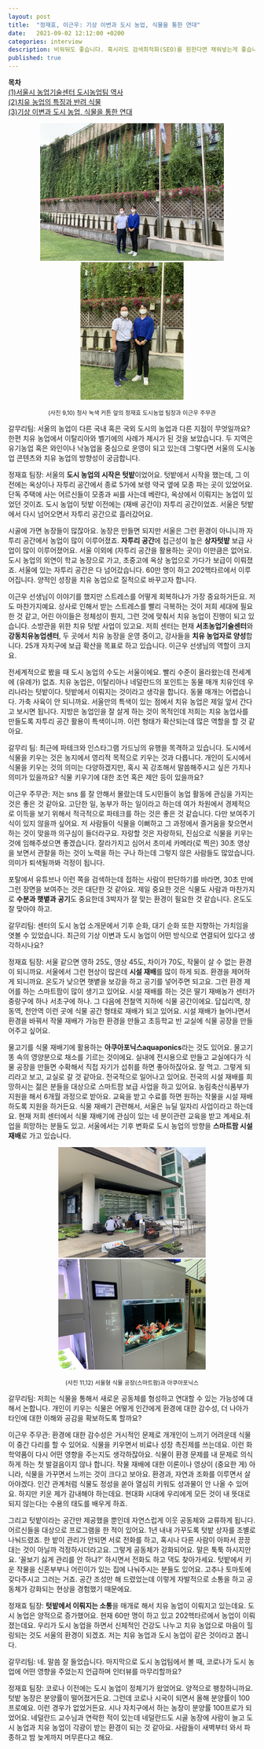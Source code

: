 ```yaml
---
layout: post
title:  "정재효, 이근우: 기상 이변과 도시 농업, 식물을 통한 연대"
date:   2021-09-02 12:12:00 +0200
categories: interview
description: 비워둬도 좋습니다. 혹시라도 검색최적화(SEO)를 원한다면 채워넣는게 좋습니다.
published: true
---
```

**목차**  
[(1)서울시 농업기술센터 도시농업팀 역사](https://pakiuki.github.io/interview/2021/09/02/agroseoul1.html)  
[(2)치유 농업의 특징과 반려 식물](https://pakiuki.github.io/interview/2021/09/02/agroseoul2.html)  
[(3)기상 이변과 도시 농업, 식물을 통한 연대](https://pakiuki.github.io/interview/2021/09/02/agroseoul3.html)   

<p align="center">
  <img src="/asset/images/interviews/AgroSeoul/greenwall.jpg" height="280px" />
  <img src="/asset/images/interviews/AgroSeoul/greenwall2.jpg" height="280px" />
</p>
<p align="center">
<small>
(사진 9,10) 청사 녹색 커튼 앞의 정재효 도시농업 팀장과 이근우 주무관
</small></p>

갈무리팀: 서울의 농업이 다른 국내 혹은 국외 도시의 농업과 다른 지점이 무엇일까요? 한편 치유 농업에서 이탈리아와 벨기에의 사례가 제시가 된 것을 보았습니다. 두 지역은 유기농업 혹은 와인이나 낙농업을 중심으로 운영이 되고 있는데 그렇다면 서울의 도시농업 콘텐츠와 치유 농업의 방향성이 궁금합니다.

정재효 팀장: 서울의 **도시 농업의 시작은 텃밭**이었어요. 텃밭에서 시작을 했는데, 그 이전에는 옥상이나 자투리 공간에서 종로 5가에 보령 약국 옆에 모종 파는 곳이 있었어요. 단독 주택에 사는 어르신들이 모종과 씨를 사는데 베란다, 옥상에서 이뤄지는 농업이 있었던 것이죠. 도시 농업이 텃밭 이전에는 (재배 공간이) 자투리 공간이었죠. 서울은 텃밭에서 다시 넘어오면서 자투리 공간으로 흘러갔어요. 

시골에 가면 농장들이 많잖아요. 농장은 만들면 되지만 서울은 그런 환경이 아니니까 자투리 공간에서 농업이 많이 이루어졌죠. **자투리 공간**에 접근성이 높은 **상자텃밭** 보급 사업이 많이 이루어졌어요. 서울 이외에 (자투리 공간을 활용하는 곳이) 이만큼은 없어요. 도시 농업의 외연이 학교 농장으로 가고, 초중고에 옥상 농업으로 가다가 보급이 이뤄졌죠. 서울에 있는 자투리 공간은 다 넘어갔습니다. 60만 명이 하고 202헥타르에서 이루어집니다. 양적인 성장을 치유 농업으로 질적으로 바꾸고자 합니다.

이근우 선생님이 이야기를 했지만 스트레스를 어떻게 회복하냐가 가장 중요하거든요. 저도 마찬가지예요. 상사로 인해서 받는 스트레스를 빨리 극복하는 것이 저희 세대에 필요한 것 같고, 어린 아이들은 정체성이 뭔지, 그런 것에 맞춰서 치유 농업이 진행이 되고 있습니다. 소방관을 위한 치유 텃밭 사업이 있고요. 저희 센터는 현재 **서초농업기술센터**와 **강동치유농업센터**, 두 곳에서 치유 농장을 운영 중이고, 강사들을 **치유 농업자로 양성**합니다. 25개 자치구에 보급 확산을 목표로 하고 있습니다. 이근우 선생님의 역할이 크지요.

전세계적으로 봤을 때 도시 농업의 수도는 서울이에요. 빨리 수준이 올라왔는데 전세계에 (유례가) 없죠. 치유 농업은, 이탈리아나 네덜란드의 포인트는 동물 매개 치유인데 우리나라는 텃밭이다. 텃밭에서 이뤄지는 것이라고 생각을 합니다. 동물 매개는 어렵습니다. 가축 사육이 안 되니까요. 서울만의 특색이 있는 점에서 치유 농업은 제일 앞서 간다고 보시면 됩니다. 지방은 농업인을 잘 살게 하는 것이 목적인데 저희는 치유 농업사를 만들도록 자투리 공간 활용이 특색이니까. 이런 형태가 확산되는데 많은 역할을 할 것 같아요.

갈무리 팀: 최근에 파테크와 인스타그램 가드닝의 유행을 목격하고 있습니다. 도시에서 식물을 키우는 것은 농지에서 영리적 목적으로 키우는 것과 다릅니다. 개인이 도시에서 식물을 키우는 것의 의미는 다양하겠지만, 혹시 꼭 강조해서 말씀해주시고 싶은 가치나 의미가 있을까요? 식물 키우기에 대한 조언 혹은 제안 등이 있을까요? 

이근우 주무관: 저는 sns 를 잘 안해서 몰랐는데 도시민들이 농업 활동에 관심을 가지는 것은 좋은 것 같아요. 고단한 일, 농부가 하는 일이라고 하는데 여가 차원에서 경제적으로 이득을 보기 위해서 적극적으로 파테크를 하는 것은 좋은 것 같습니다. 다만 보여주기 식이 있지 않을까 싶어요. 저 사람들이 식물을 이뻐하고 그 과정에서 즐거움을 찾으면서 하는 것이 맞을까 의구심이 들더라구요. 자랑할 것은 자랑하되, 진심으로 식물을 키우는 것에 임해주셨으면 좋겠습니다. 잘라가지고 심어서 초미세 카메라(로 찍은) 30초 영상을 보면서 관찰을 하는 것이 노력을 하는 구나 하는데 그렇지 않은 사람들도 많았습니다. 의미가 퇴색될까봐 걱정이 됩니다.

포탈에서 유튜브나 이런 쪽을 검색하는데 접하는 사람이 판단하기를 바라면, 30초 만에 그런 장면을 보여주는 것은 대단한 것 같아요. 제일 중요한 것은 식물도 사람과 마찬가지로 **수분과 햇볕과 공기**도 중요한데 3박자가 잘 맞는 환경이 필요한 것 같습니다. 온도도 잘 맞아야 하고.

갈무리팀: 센터의 도시 농업 소개문에서 기후 순화, 대기 순화 또한 지향하는 가치임을 엿볼 수 있었습니다. 최근의 기상 이변과 도시 농업이 어떤 방식으로 연결되어 있다고 생각하시나요? 

정재효 팀장: 서울 같으면 영하 25도, 영상 45도, 차이가 70도, 작물이 살 수 없는 환경이 되니까요. 서울에서 그런 현상이 많은데 **시설 재배**를 많이 하게 되죠. 환경을 제어하게 되니까요. 온도가 낮으면 햇볕을 보강을 하고 공기를 넣어주면 되고요. 그런 환경 제어를 하는 스마트팜이 많이 생기고 있어요. 시설 재배를 하는 것은 딸기 재배농가 센터가 중랑구에 하나 서초구에 하나. 그 다음에 전철역 지하에 식물 공간이에요. 답십리역, 창동역, 천안역 이런 곳에 식물 공간 형태로 재배가 되고 있어요. 시설 재배가 늘어나면서 환경을 바꿔서 작물 재배가 가능한 환경을 만들고 초등학교 빈 교실에 식물 공장을 만들어주고 싶어요.

물고기를 식물 재배기에 활용하는 **아쿠아포닉스aquaponics**라는 것도 있어요. 물고기 똥 속의 영양분으로 채소를 기르는 것이에요. 실내에 전시용으로 만들고 교실에다가 식물 공장을 만들면 수확해서 직접 자기가 섭취를 하면 좋아하잖아요. 잘 먹고. 그렇게 되리라고 보고, 교실로 갈 것 같아요. 전국적으로 일어나고 있어요. 전국의 시설 재배를 희망하시는 젊은 분들을 대상으로 스마트팜 보급 사업을 하고 있어요. 농림축산식품부가 지원을 해서 6개월 과정으로 받아요. 교육을 받고 수료를 하면 원하는 작물을 시설 재배하도록 지원을 하거든요. 식물 재배기 관련해서, 서울은 뉴딜 일자리 사업이라고 하는데요. 현재 저희 센터에서 식물 재배기에 관심이 있는 네 분이관련 교육을 받고 계세요.취업을 희망하는 분들도 있고. 서울에서는 기후 변화로 도시 농업의 방향을 **스마트팜 시설 재배**로 가고 있습니다.

<p align="center">
  <img src="/asset/images/interviews/AgroSeoul/smartfarm.jpg" width="300px" />
  <img src="/asset/images/interviews/AgroSeoul/aqua.jpg" width="300px" />
</p>

<p align="center">
<small>
(사진 11,12) 서울형 식물 공장(스마트팜)과 아쿠아포닉스
</small></p>


갈무리팀: 저희는 식물을 통해서 새로운 공동체를 형성하고 연대할 수 있는 가능성에 대해서 논합니다. 개인이 키우는 식물은 어떻게 인간에게 환경에 대한 감수성, 더 나아가 타인에 대한 이해와 공감을 확보하도록 할까요?

이근우 주무관: 환경에 대한 감수성은 거시적인 문제로 개개인이 느끼기 어려운데 식물이 중간 다리를 할 수 있어요. 식물을 키우면서 비료나 성장 촉진제를 쓰는데요. 이런 화학약품이 다시 어떤 영향을 주는지도 생각하잖아요. 식물이 환경 문제를 내 문제로 의식하게 하는 첫 발걸음이지 않나 합니다. 작물 재배에 대한 이론이나 영상이 (중요한 게) 아니라, 식물을 가꾸면서 느끼는 것이 크다고 보아요. 환경과, 자연과 조화를 이루면서 살아야겠다. 인간 관계처럼 식물도 정성을 쏟아 열심히 키워도 성과물이 안 나올 수 있어요. 하지만 키운 제가 감내해야 하는데요. 현대화 시대에 우리에게 모든 것이 내 뜻대로 되지 않는다는 수용의 태도를 배우게 하죠.

그리고 텃밭이라는 공간만 제공했을 뿐인데 자연스럽게 이웃 공동체와 교류하게 됩니다. 어르신들을 대상으로 프로그램을 한 적이 있어요. 1년 내내 가꾸도록 텃밭 상자를 조별로 나눠드렸죠. 한 밭이 관리가 안되면 서로 전화를 하고, 혹시나 다른 사람이 아파서 끙끙대는 것이 아닐까 걱정하시더라고요. 그렇게 공동체가 강화되어요. 말은 툭툭 하시지만요. ‘꼴보기 싫게 관리를 안 하냐?’ 하시면서 전화도 하고 댁도 찾아가세요. 텃밭에서 키운 작물을 신혼부부나 어린이가 있는 집에 나눠주시는 분들도 있어요. 고추나 토마토에 갖다주시고 그러는 거죠. 공간 조성만 해 드렸었는데 이렇게 자발적으로 소통을 하고 공동체가 강화되는 현상을 경험했기 때문에요.

정재효 팀장: **텃밭에서 이뤄지는 소통**을 매개로 해서 치유 농업이 이뤄지고 있는데요. 도시 농업은 양적으로 증가했어요. 현재 60만 명이 하고 있고 202헥타르에서 농업이 이뤄졌는데요. 우리가 도시 농업을 하면서 신체적인 건강도 나누고 치유 농업으로 마음이 힐링되는 것도 서울의 환경이 되겠죠. 저는 치유 농업과 도시 농업이 같은 것이라고 봅니다.

갈무리팀: 네. 말씀 잘 들었습니다. 마지막으로 도시 농업팀에서 볼 때, 코로나가 도시 농업에 어떤 영향을 주었는지 언급하며 인터뷰를 마무리할까요? 

정재효 팀장: 코로나 이전에는 도시 농업이 정체기가 왔었어요. 양적으로 팽창하니까요. 텃밭 농장은 분양률이 떨어졌거든요. 그런데 코로나 시국이 되면서 올해 분양률이 100프로예요. 이런 경우가 없었거든요. 시나 자치구에서 하는 농장이 분양률 100프로가 되었어요. 네덜란드 교수님과 연락한 적이 있는데 네덜란드도 시골 농장에 사람이 늘고 도시 농업과 치유 농업이 각광이 받는 환경이 되는 것 같아요. 사람들이 새벽부터 와서 파종하고 밤 늦게까지 머무른다고 해요.
